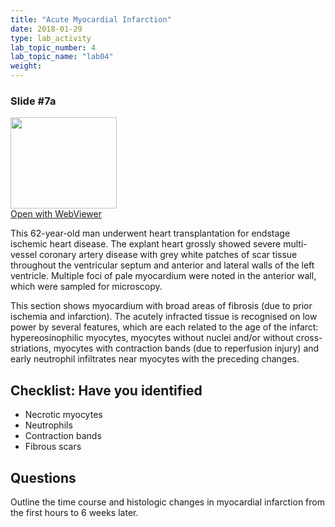 ```yaml
---
title: "Acute Myocardial Infarction"
date: 2018-01-29
type: lab_activity
lab_topic_number: 4
lab_topic_name: "lab04"
weight: 
---
```

<div class="entrybody">
<h3>Slide #7a</h3>

<div class="thumbnail"><a href="http://virtualslides.cumc.columbia.edu/3480.svs/view.apml?" target="_blank"><img alt="" src="http://pathologylab.ccnmtl.columbia.edu/assets/images/slide_3480.jpg" width="170" height="146" class="mt-image-left"></a><br><a href="http://virtualslides.cumc.columbia.edu/3480.svs/view.apml?" target="_blank">Open with WebViewer</a></div>

<p>This 62-year-old man underwent heart transplantation for endstage ischemic heart disease. The explant heart grossly showed severe multi-vessel coronary artery disease with grey white patches of scar tissue throughout the ventricular septum and anterior and lateral walls of the left ventricle. Multiple foci of pale myocardium were noted in the anterior wall, which were sampled for microscopy.</p>

<p>This section shows myocardium with broad areas of fibrosis (due to prior ischemia and infarction). The acutely infracted tissue is recognised on low power by several features, which are each related to the age of the infarct: hypereosinophilic myocytes, myocytes without nuclei and/or without cross-striations, myocytes with contraction bands (due to reperfusion injury) and early neutrophil infiltrates near myocytes with the preceding changes.<br clear="all"></p>

<h2>Checklist: Have you identified</h2>


<ul class="checklist">
<li>Necrotic myocytes</li>
<li>Neutrophils</li>
<li>Contraction bands</li>
<li>Fibrous scars</li>
</ul>



<h2>Questions</h2>

<p>Outline the time course and histologic changes in myocardial infarction from the first hours to 6 weeks later.</p>
						
</div>
